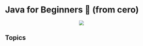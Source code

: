 # Java for Beginners 🍵 (from cero)

<div align="center">
  <img src="https://media.giphy.com/media/LG1ZZP1Go0D8j7YsWy/giphy.gif" />
</div>

## **Topics**

